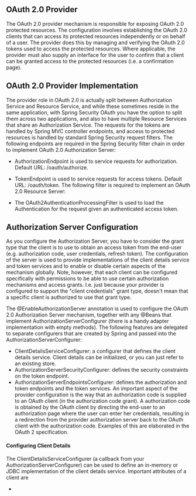 ## OAuth 2.0 Provider
The OAuth 2.0 provider mechanism is responsible for exposing OAuth 2.0 protected resources. The configuration involves establishing the OAuth 2.0 clients that can access its protected resources independently or on behalf of a user. The provider does this by managing and verifying the OAuth 2.0 tokens used to access the protected resources. Where applicable, the provider must also supply an interface for the user to confirm that a client can be granted access to the protected resources (i.e. a confirmation page).

## OAuth 2.0 Provider Implementation
The provider role in OAuth 2.0 is actually split between Authorization Service and Resource Service, and while these sometimes reside in the same application, with Spring Security OAuth you have the option to split them across two applications, and also to have multiple Resource Services that share an Authorization Service. The requests for the tokens are handled by Spring MVC controller endpoints, and access to protected resources is handled by standard Spring Security request filters. The following endpoints are required in the Spring Security filter chain in order to implement OAuth 2.0 Authorization Server:
* AuthorizationEndpoint is used to service requests for authorization. Default URL: /oauth/authorize.
* TokenEndpoint is used to service requests for access tokens. Default URL: /oauth/token.
The following filter is required to implement an OAuth 2.0 Resource Server:

* The OAuth2AuthenticationProcessingFilter is used to load the Authentication for the request given an authenticated access token.

## Authorization Server Configuration
As you configure the Authorization Server, you have to consider the grant type that the client is to use to obtain an access token from the end-user (e.g. authorization code, user credentials, refresh token). The configuration of the server is used to provide implementations of the client details service and token services and to enable or disable certain aspects of the mechanism globally. Note, however, that each client can be configured specifically with permissions to be able to use certain authorization mechanisms and access grants. I.e. just because your provider is configured to support the "client credentials" grant type, doesn't mean that a specific client is authorized to use that grant type.

The @EnableAuthorizationServer annotation is used to configure the OAuth 2.0 Authorization Server mechanism, together with any @Beans that implement AuthorizationServerConfigurer (there is a handy adapter implementation with empty methods). The following features are delegated to separate configurers that are created by Spring and passed into the AuthorizationServerConfigurer:
* ClientDetailsServiceConfigurer: a configurer that defines the client details service. Client details can be initialized, or you can just refer to an existing store.
* AuthorizationServerSecurityConfigurer: defines the security constraints on the token endpoint.
* AuthorizationServerEndpointsConfigurer: defines the authorization and token endpoints and the token services.
An important aspect of the provider configuration is the way that an authorization code is supplied to an OAuth client (in the authorization code grant). A authorization code is obtained by the OAuth client by directing the end-user to an authorization page where the user can enter her credentials, resulting in a redirection from the provider authorization server back to the OAuth client with the authorization code. Examples of this are elaborated in the OAuth 2 specification.

#### Configuring Client Details

The ClientDetailsServiceConfigurer (a callback from your AuthorizationServerConfigurer) can be used to define an in-memory or JDBC implementation of the client details service. Important attributes of a client are

* 